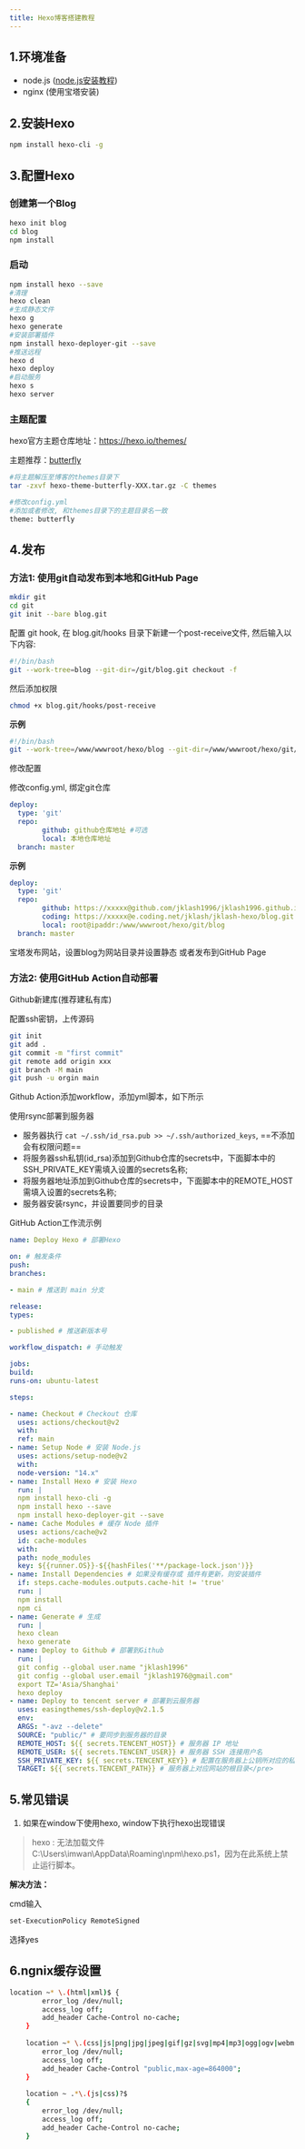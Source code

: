 ```yaml
---
title: Hexo博客搭建教程
---
```


## 1.环境准备

- node.js ([node.js安装教程](https://jklash.com/index.php/archives/12.html))
- nginx (使用宝塔安装)

## 2.安装Hexo

```bash
npm install hexo-cli -g
```

## 3.配置Hexo

### 创建第一个Blog

```bash
hexo init blog
cd blog
npm install
```

### 启动

```bash
npm install hexo --save
#清理
hexo clean
#生成静态文件
hexo g
hexo generate
#安装部署插件
npm install hexo-deployer-git --save
#推送远程
hexo d
hexo deploy
#启动服务
hexo s
hexo server
```

### 主题配置

hexo官方主题仓库地址：https://hexo.io/themes/

主题推荐：[butterfly](https://github.com/jerryc127/hexo-theme-butterfly)

```bash
#将主题解压至博客的themes目录下
tar -zxvf hexo-theme-butterfly-XXX.tar.gz -C themes

#修改config.yml
#添加或者修改, 和themes目录下的主题目录名一致
theme: butterfly
```

## 4.发布

### 方法1: 使用git自动发布到本地和GitHub Page

```bash
mkdir git
cd git
git init --bare blog.git
```

配置 git hook, 在 blog.git/hooks 目录下新建一个post-receive文件, 然后输入以下内容:

```bash
#!/bin/bash
git --work-tree=blog --git-dir=/git/blog.git checkout -f
```

然后添加权限

```bash
chmod +x blog.git/hooks/post-receive
```

**示例**

```bash
#!/bin/bash
git --work-tree=/www/wwwroot/hexo/blog --git-dir=/www/wwwroot/hexo/git/blog.git checkout -f
```

修改配置

修改config.yml, 绑定git仓库

```yaml
deploy:
  type: 'git'
  repo:
        github: github仓库地址 #可选
        local: 本地仓库地址
  branch: master
```

**示例**

```yaml
deploy:
  type: 'git'
  repo:
        github: https://xxxxx@github.com/jklash1996/jklash1996.github.io.git
        coding: https://xxxxx@e.coding.net/jklash/jklash-hexo/blog.git
        local: root@ipaddr:/www/wwwroot/hexo/git/blog
  branch: master
```

宝塔发布网站，设置blog为网站目录并设置静态
或者发布到GitHub Page

### 方法2: 使用GitHub Action自动部署

Github新建库(推荐建私有库)

配置ssh密钥，上传源码

```bash
git init
git add .
git commit -m "first commit"
git remote add origin xxx
git branch -M main
git push -u orgin main
```

Github Action添加workflow，添加yml脚本，如下所示

使用rsync部署到服务器

- 服务器执行 `cat ~/.ssh/id_rsa.pub >> ~/.ssh/authorized_keys`, ==不添加会有权限问题==
- 将服务器ssh私钥(id_rsa)添加到Github仓库的secrets中，下面脚本中的SSH_PRIVATE_KEY需填入设置的secrets名称;
- 将服务器地址添加到Github仓库的secrets中，下面脚本中的REMOTE_HOST需填入设置的secrets名称;
- 服务器安装rsync，并设置要同步的目录

GitHub Action工作流示例

```yaml
name: Deploy Hexo # 部署Hexo

on: # 触发条件
push:
branches:

- main # 推送到 main 分支

release:
types:

- published # 推送新版本号

workflow_dispatch: # 手动触发

jobs:
build:
runs-on: ubuntu-latest

steps:

- name: Checkout # Checkout 仓库
  uses: actions/checkout@v2
  with:
  ref: main
- name: Setup Node # 安装 Node.js
  uses: actions/setup-node@v2
  with:
  node-version: "14.x"
- name: Install Hexo # 安装 Hexo
  run: |
  npm install hexo-cli -g
  npm install hexo --save
  npm install hexo-deployer-git --save
- name: Cache Modules # 缓存 Node 插件
  uses: actions/cache@v2
  id: cache-modules
  with:
  path: node_modules
  key: ${{runner.OS}}-${{hashFiles('**/package-lock.json')}}
- name: Install Dependencies # 如果没有缓存或 插件有更新，则安装插件
  if: steps.cache-modules.outputs.cache-hit != 'true'
  run: |
  npm install
  npm ci
- name: Generate # 生成
  run: |
  hexo clean
  hexo generate
- name: Deploy to Github # 部署到Github
  run: |
  git config --global user.name "jklash1996"
  git config --global user.email "jklash1976@gmail.com"
  export TZ='Asia/Shanghai'
  hexo deploy
- name: Deploy to tencent server # 部署到云服务器
  uses: easingthemes/ssh-deploy@v2.1.5
  env:
  ARGS: "-avz --delete"
  SOURCE: "public/" # 要同步到服务器的目录
  REMOTE_HOST: ${{ secrets.TENCENT_HOST}} # 服务器 IP 地址
  REMOTE_USER: ${{ secrets.TENCENT_USER}} # 服务器 SSH 连接用户名
  SSH_PRIVATE_KEY: ${{ secrets.TENCENT_KEY}} # 配置在服务器上公钥所对应的私钥
  TARGET: ${{ secrets.TENCENT_PATH}} # 服务器上对应网站的根目录</pre>
```

## 5.常见错误

1. 如果在window下使用hexo, window下执行hexo出现错误

> hexo : 无法加载文件C:\Users\imwan\AppData\Roaming\npm\hexo.ps1，因为在此系统上禁止运行脚本。

**解决方法：**

cmd输入

```bash
set-ExecutionPolicy RemoteSigned
```

选择yes

## 6.ngnix缓存设置

```bash
location ~* \.(html|xml)$ {
        error_log /dev/null;
        access_log off;
        add_header Cache-Control no-cache;
    }
 
    location ~* \.(css|js|png|jpg|jpeg|gif|gz|svg|mp4|mp3|ogg|ogv|webm|htc|woff2|ico|woff|ttf)$ {
        error_log /dev/null;
        access_log off;
        add_header Cache-Control "public,max-age=864000";
    }
 
    location ~ .*\.(js|css)?$
    {
        error_log /dev/null;
        access_log off;
        add_header Cache-Control no-cache;
    }
```
